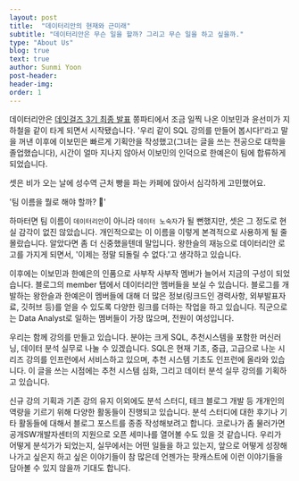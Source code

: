 ```yaml
---
layout: post
title:  "데이터리안의 현재와 근미래"
subtitle: "데이터리안은 무슨 일을 할까? 그리고 무슨 일을 하고 싶을까."
type: "About Us"
blog: true
text: true
author: Sunmi Yoon
post-header: 
header-img: 
order: 1
---
```


데이터리안은 [데잇걸즈 3기 최종 발표](http://it.chosun.com/site/data/html_dir/2019/12/14/2019121400358.html) 쫑파티에서 조금 일찍 나온 이보민과 윤선미가 지하철을 같이 타게 되면서 시작됐습니다. '우리 같이 SQL 강의를 만들어 봅시다!'라고 말을 꺼낸 이후에 이보민은 빠르게 기획안을 작성했고(그녀는 글을 쓰는 전공으로 대학을 졸업했습니다), 시간이 얼마 지나지 않아서 이보민의 인덕으로 한예은이 팀에 합류하게 되었습니다.

셋은 비가 오는 날에 성수역 근처 빵을 파는 카페에 앉아서 심각하게 고민했어요. 

'팀 이름을 뭘로 해야 할까? 🤔' 

하마터면 팀 이름이 `데이터리안`이 아니라 `데이터 노숙자`가 될 뻔했지만, 셋은 그 정도로 현실 감각이 없진 않았습니다. 개인적으로는 이 이름을 이렇게 본격적으로 사용하게 될 줄 몰랐습니다. 알았다면 좀 더 신중했을텐데 말입니다. 왕한슬의 재능으로 데이터리안 로고를 가지게 되면서, '이제는 정말 되돌릴 수 없다.'고 생각하고 있습니다.

이후에는 이보민과 한예은의 인품으로 사부작 사부작 멤버가 늘어서 지금의 구성이 되었습니다. 블로그의 member 탭에서 데이터리안 멤버들을 보실 수 있습니다. 블로그를 개발하는 왕한슬과 한예은이 멤버들에 대해 더 많은 정보(링크드인 경력사항, 외부발표자료, 깃허브 등)를 얻을 수 있도록 다양한 링크를 더하는 작업을 하고 있습니다. 직군으로는 Data Analyst로 일하는 멤버들이 가장 많으며, 전원이 여성입니다.

우리는 함께 강의를 만들고 있습니다. 분야는 크게 SQL, 추천시스템을 포함한 머신러닝, 데이터 분석 실무로 나눌 수 있겠습니다. SQL은 현재 기초, 중급, 고급으로 나눈 시리즈 강의를 인프런에서 서비스하고 있으며, 추천 시스템 기초도 인프런에 올라와 있습니다. 이 글을 쓰는 시점에는 추천 시스템 심화, 그리고 데이터 분석 실무 강의를 기획하고 있습니다.

신규 강의 기획과 기존 강의 유지 이외에도 분석 스터디, 테크 블로그 개발 등 개개인의 역량을 기르기 위해 다양한 활동들이 진행되고 있습니다. 분석 스터디에 대한 후기나 기타 활동들에 대해서 블로그 포스트를 종종 작성해보려고 합니다. 코로나가 좀 물러가면 공개SW개발자센터의 지원으로 오픈 세미나를 열어볼 수도 있을 것 같습니다. 우리가 어떻게 분석가가 되었는지, 실무에서는 어떤 일들을 하고 있는지, 앞으로 어떻게 성장해나가고 싶은지 하고 싶은 이야기들이 참 많은데 언젠가는 팟캐스트에 이런 이야기들을 담아볼 수 있지 않을까 기대도 합니다.